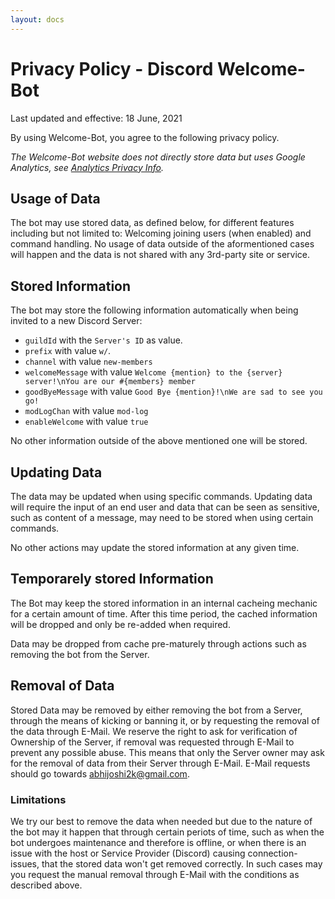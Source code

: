 ```yaml
---
layout: docs
---
```


# Privacy Policy - Discord Welcome-Bot

Last updated and effective: 18 June, 2021

By using Welcome-Bot, you agree to the following privacy policy.

*The Welcome-Bot website does not directly store data but uses Google Analytics, see [Analytics Privacy Info](https://policies.google.com/technologies/partner-sites).*

## Usage of Data

The bot may use stored data, as defined below, for different features including but not limited to: Welcoming joining users (when enabled) and command handling.
No usage of data outside of the aformentioned cases will happen and the data is not shared with any 3rd-party site or service.

## Stored Information

The bot may store the following information automatically when being invited to a new Discord Server:

- `guildId` with the `Server's ID` as value.
- `prefix` with value `w/`.
- `channel` with value `new-members`
- `welcomeMessage` with value `Welcome {mention} to the {server} server!\nYou are our #{members} member`
- `goodByeMessage` with value `Good Bye {mention}!\nWe are sad to see you go!`
- `modLogChan` with value `mod-log`
- `enableWelcome` with value `true`

No other information outside of the above mentioned one will be stored.

## Updating Data

The data may be updated when using specific commands.
Updating data will require the input of an end user and data that can be seen as sensitive, such as content of a message, may need to be stored when using certain commands.

No other actions may update the stored information at any given time.

## Temporarely stored Information

The Bot may keep the stored information in an internal cacheing mechanic for a certain amount of time.
After this time period, the cached information will be dropped and only be re-added when required.

Data may be dropped from cache pre-maturely through actions such as removing the bot from the Server.

## Removal of Data

Stored Data may be removed by either removing the bot from a Server, through the means of kicking or banning it, or by requesting the removal of the data through E-Mail.
We reserve the right to ask for verification of Ownership of the Server, if removal was requested through E-Mail to prevent any possible abuse. This means that only the Server owner may ask for the removal of data from their Server through E-Mail.
E-Mail requests should go towards abhijoshi2k@gmail.com.

### Limitations

We try our best to remove the data when needed but due to the nature of the bot may it happen that through certain periots of time, such as when the bot undergoes maintenance and therefore is offline, or when there is an issue with the host or Service Provider (Discord) causing connection-issues, that the stored data won't get removed correctly.
In such cases may you request the manual removal through E-Mail with the conditions as described above.
